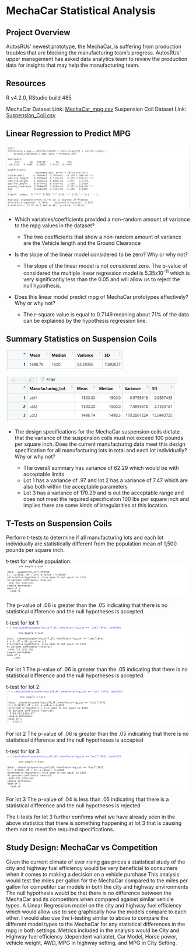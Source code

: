 # MechaCar Statistical Analysis

## Project Overview
AutosRUs’ newest prototype, the MechaCar, is suffering from production troubles that are blocking the manufacturing team’s progress. AutosRUs’ upper management has asked data analytics team to review the production data for insights that may help the manufacturing team.

## Resources

R v4.2.0, RStudio build 485

MechaCar Dataset Link: [MechaCar_mpg.csv](https://github.com/timbialek/MechaCar_Statistical_Analysis/blob/main/Resources/MechaCar_mpg.csv)
Suspension Coil Dataset Link: [Suspension_Coil.csv](https://github.com/timbialek/MechaCar_Statistical_Analysis/blob/main/Resources/Suspension_Coil.csv)

## Linear Regression to Predict MPG


![](https://github.com/timbialek/MechaCar_Statistical_Analysis/blob/main/Resources/Deviverable-1.PNG)


* Which variables/coefficients provided a non-random amount of variance to the mpg values in the dataset?

	* The two coefficients that show a non-random amount of variance are the Vehicle length and the Ground Clearance


* Is the slope of the linear model considered to be zero? Why or why not?
	* The slope of the linear model is not considered zero.  The p-value of considered the multiple linear regression model is 5.35x10<sup>-11</sup> which is very significantly less than the 0.05 and will allow us to reject the null hypothesis.


* Does this linear model predict mpg of MechaCar prototypes effectively? Why or why not?
	* The r-square value is equal to 0.7149 meaning about 71% of the data can be explained by the hypothesis regression line.


## Summary Statistics on Suspension Coils


![](https://github.com/timbialek/MechaCar_Statistical_Analysis/blob/main/Resources/Total_Summary.PNG)


![](https://github.com/timbialek/MechaCar_Statistical_Analysis/blob/main/Resources/Lot_Summary.PNG)


* The design specifications for the MechaCar suspension coils dictate that the variance of the suspension coils must not exceed 100 pounds per square inch. Does the current manufacturing data meet this design specification for all manufacturing lots in total and each lot individually? Why or why not?

	* The overall summary has variance of 62.29 which would be with acceptable limits
	* Lot 1 has a variance of .97 and lot 2 has a variance of 7.47 which are also both within the acceptable parameters
	* Lot 3 has a variance of 170.29 and is out the acceptable range and does not meet the required specification 100 lbs per square inch and implies there are some kinds of irregularities at this location.  

## T-Tests on Suspension Coils

Perform t-tests to determine if all manufacturing lots and each lot individually are statistically different from the population mean of 1,500 pounds per square inch.

t-test for whole population:
![](https://github.com/timbialek/MechaCar_Statistical_Analysis/blob/main/Resources/t-test_whole_population.png)

The p-value of .06 is greater than the .05 indicating that there is no statistical difference and the null hypotheses is accepted 

t-test for lot 1:
![](https://github.com/timbialek/MechaCar_Statistical_Analysis/blob/main/Resources/t-test_lot_1.png)

For lot 1 The p-value of .06 is greater than the .05 indicating that there is no statistical difference and the null hypotheses is accepted 

t-test for lot 2:
![](https://github.com/timbialek/MechaCar_Statistical_Analysis/blob/main/Resources/t-test_lot_2.png)

For lot 2 The p-value of .06 is greater than the .05 indicating that there is no statistical difference and the null hypotheses is accepted 

t-test for lot 3:
![](https://github.com/timbialek/MechaCar_Statistical_Analysis/blob/main/Resources/t-test_lot_3.png)

For lot 3 The p-value of .04 is less than .05 indicating that there is a statistical difference and the null hypotheses is rejected 

The t-tests for lot 3 further confirms what we have already seen in the above statistics that there is something happening at lot 3 that is causing them not to meet the required specifications.


## Study Design: MechaCar vs Competition

Given the current climate of ever rising gas prices a statistical study of the city and highway fuel efficiency would be very beneficial to consumers when it comes to making a decision on a vehicle purchase
This analysis would test the miles per gallon for the MechaCar compared to the miles per gallon for competitor car models in both the city and highway environments
The null hypothesis would be that there is no difference between the MechaCar and its competitors when compared against similar vehicle types.
A Linear Regression model on the city and highway fuel efficiency which would allow use to see graphically how the models compare to each other.  I would also use the t-testing similar to above to compare the different model types to the MechaCar for any statistical differences in the mpg in both settings.
Metrics included in the analysis would be City and Highway fuel efficiency (dependent variable), Car Model, Horse power, vehicle weight, AWD, MPG in highway setting, and MPG in City Setting.
